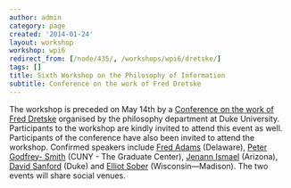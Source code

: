 ```yaml
---
author: admin
category: page
created: '2014-01-24'
layout: workshop
workshop: wpi6
redirect_from: [/node/435/, /workshops/wpi6/dretske/]
tags: []
title: Sixth Workshop on the Philosophy of Information
subtitle: Conference on the work of Fred Dretske
---
```


The workshop is preceded on May 14th by a [Conference on the work of Fred
Dretske](http://fisoc.org/events/DretskeConference.html) organised by  the
philosophy department at Duke University. Participants to the workshop are
kindly invited to attend this event as well. Participants of the conference
have also been invited to attend the workshop. Confirmed speakers include
[Fred Adams](http://udel.edu/~fa/) (Delaware), [Peter Godfrey-
Smith](https://www.google.be/url?sa=t&rct=j&q=&esrc=s&source=web&cd=1&cad=rja&ved=0CDAQFjAA&url=http%3A%2F%2Fpetergodfreysmith.com%2F&ei=rG7iUtyHE4-UhQe1qIGQAg&usg=AFQjCNEdVlslsdyOtGDDpEvZ94TRfmDXUg&sig2=iGr0y2d5gnr_UVbSk6XvYw&bvm=bv.59930103,d.ZG4)
(CUNY - The Graduate Center), [Jenann Ismael](http://www.jenanni.com/)
(Arizona), [David Sanford](http://fds.duke.edu/db/aas/Philosophy/faculty/dhs)
(Duke) and [Elliot Sober](http://sober.philosophy.wisc.edu/)
(Wisconsin—Madison). The two events will share social venues.

